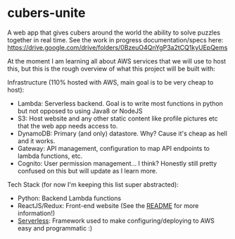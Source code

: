 # cubers-unite
A web app that gives cubers around the world the ability to solve puzzles together in real time.
See the work in progress documentation/specs here: https://drive.google.com/drive/folders/0BzeuO4QnYgP3a2tCQ1kyUEpQems

At the moment I am learning all about AWS services that we will use to host this, but this is the rough overview of what this project will be built with:

Infrastructure (110% hosted with AWS, main goal is to be very cheap to host):
- Lambda: Serverless backend.  Goal is to write most functions in python but not opposed to using Java8 or NodeJS
- S3: Host website and any other static content like profile pictures etc that the web app needs access to.
- DynamoDB: Primary (and only) datastore.  Why? Cause it's cheap as hell and it works.
- Gateway: API management, configuration to map API endpoints to lambda functions, etc.
- Cognito: User permission management... I think?  Honestly still pretty confused on this but will update as I learn more.

Tech Stack (for now I'm keeping this list super abstracted):
- Python: Backend Lambda functions
- ReactJS/Redux: Front-end website (See the [README](https://github.com/JakeRuth/cubers-unite/tree/master/website) for more information!)
- [Serverless](https://github.com/serverless/serverless): Framework used to make configuring/deploying to AWS easy and programmatic :)
